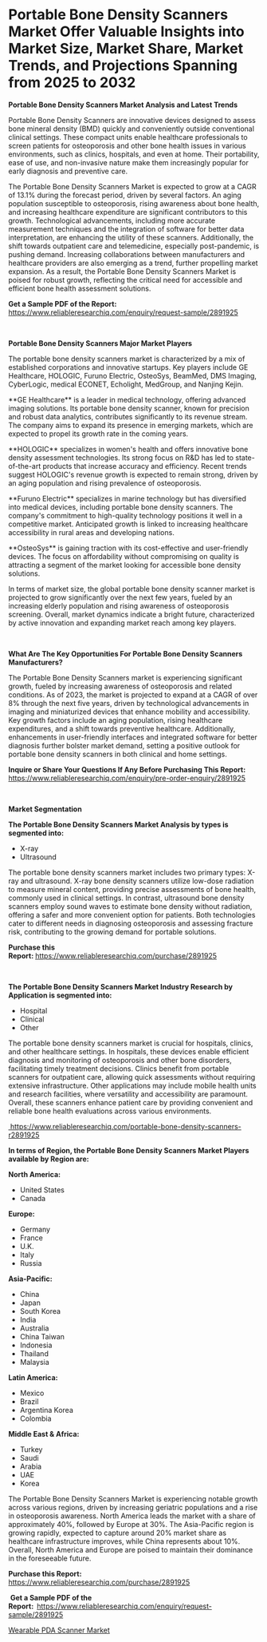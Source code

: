 <p><h1>Portable Bone Density Scanners Market Offer Valuable Insights into Market Size, Market Share, Market Trends, and Projections Spanning from 2025 to 2032</h1></p><p><strong>Portable Bone Density Scanners Market Analysis and Latest Trends</strong></p>
<p><p>Portable Bone Density Scanners are innovative devices designed to assess bone mineral density (BMD) quickly and conveniently outside conventional clinical settings. These compact units enable healthcare professionals to screen patients for osteoporosis and other bone health issues in various environments, such as clinics, hospitals, and even at home. Their portability, ease of use, and non-invasive nature make them increasingly popular for early diagnosis and preventive care.</p><p>The Portable Bone Density Scanners Market is expected to grow at a CAGR of 13.1% during the forecast period, driven by several factors. An aging population susceptible to osteoporosis, rising awareness about bone health, and increasing healthcare expenditure are significant contributors to this growth. Technological advancements, including more accurate measurement techniques and the integration of software for better data interpretation, are enhancing the utility of these scanners. Additionally, the shift towards outpatient care and telemedicine, especially post-pandemic, is pushing demand. Increasing collaborations between manufacturers and healthcare providers are also emerging as a trend, further propelling market expansion. As a result, the Portable Bone Density Scanners Market is poised for robust growth, reflecting the critical need for accessible and efficient bone health assessment solutions.</p></p>
<p><strong>Get a Sample PDF of the Report:&nbsp;</strong> <a href="https://www.reliableresearchiq.com/enquiry/request-sample/2891925?utm_campaign=2760&utm_medium=2&utm_source=Github&utm_content=ia&utm_term=14032025&utm_id=portable-bone-density-scanners">https://www.reliableresearchiq.com/enquiry/request-sample/2891925</a></p>
<p>&nbsp;</p>
<p><strong>Portable Bone Density Scanners Major Market Players</strong></p>
<p><p>The portable bone density scanners market is characterized by a mix of established corporations and innovative startups. Key players include GE Healthcare, HOLOGIC, Furuno Electric, OsteoSys, BeamMed, DMS Imaging, CyberLogic, medical ECONET, Echolight, MedGroup, and Nanjing Kejin.</p><p>**GE Healthcare** is a leader in medical technology, offering advanced imaging solutions. Its portable bone density scanner, known for precision and robust data analytics, contributes significantly to its revenue stream. The company aims to expand its presence in emerging markets, which are expected to propel its growth rate in the coming years.</p><p>**HOLOGIC** specializes in women's health and offers innovative bone density assessment technologies. Its strong focus on R&D has led to state-of-the-art products that increase accuracy and efficiency. Recent trends suggest HOLOGIC's revenue growth is expected to remain strong, driven by an aging population and rising prevalence of osteoporosis.</p><p>**Furuno Electric** specializes in marine technology but has diversified into medical devices, including portable bone density scanners. The company's commitment to high-quality technology positions it well in a competitive market. Anticipated growth is linked to increasing healthcare accessibility in rural areas and developing nations.</p><p>**OsteoSys** is gaining traction with its cost-effective and user-friendly devices. The focus on affordability without compromising on quality is attracting a segment of the market looking for accessible bone density solutions.</p><p>In terms of market size, the global portable bone density scanner market is projected to grow significantly over the next few years, fueled by an increasing elderly population and rising awareness of osteoporosis screening. Overall, market dynamics indicate a bright future, characterized by active innovation and expanding market reach among key players.</p></p>
<p>&nbsp;</p>
<p><strong>What Are The Key Opportunities For Portable Bone Density Scanners Manufacturers?</strong></p>
<p><p>The Portable Bone Density Scanners market is experiencing significant growth, fueled by increasing awareness of osteoporosis and related conditions. As of 2023, the market is projected to expand at a CAGR of over 8% through the next five years, driven by technological advancements in imaging and miniaturized devices that enhance mobility and accessibility. Key growth factors include an aging population, rising healthcare expenditures, and a shift towards preventive healthcare. Additionally, enhancements in user-friendly interfaces and integrated software for better diagnosis further bolster market demand, setting a positive outlook for portable bone density scanners in both clinical and home settings.</p></p>
<p><strong>Inquire or Share Your Questions If Any Before Purchasing This Report:</strong> <a href="https://www.reliableresearchiq.com/enquiry/pre-order-enquiry/2891925?utm_campaign=2760&utm_medium=2&utm_source=Github&utm_content=ia&utm_term=14032025&utm_id=portable-bone-density-scanners">https://www.reliableresearchiq.com/enquiry/pre-order-enquiry/2891925</a></p>
<p>&nbsp;</p>
<p><strong>Market Segmentation</strong></p>
<p><strong>The Portable Bone Density Scanners Market Analysis by types is segmented into:</strong></p>
<p><ul><li>X-ray</li><li>Ultrasound</li></ul></p>
<p><p>The portable bone density scanners market includes two primary types: X-ray and ultrasound. X-ray bone density scanners utilize low-dose radiation to measure mineral content, providing precise assessments of bone health, commonly used in clinical settings. In contrast, ultrasound bone density scanners employ sound waves to estimate bone density without radiation, offering a safer and more convenient option for patients. Both technologies cater to different needs in diagnosing osteoporosis and assessing fracture risk, contributing to the growing demand for portable solutions.</p></p>
<p><strong>Purchase this Report:&nbsp;</strong><a href="https://www.reliableresearchiq.com/purchase/2891925?utm_campaign=2760&utm_medium=2&utm_source=Github&utm_content=ia&utm_term=14032025&utm_id=portable-bone-density-scanners">https://www.reliableresearchiq.com/purchase/2891925</a></p>
<p>&nbsp;</p>
<p><strong>The Portable Bone Density Scanners Market Industry Research by Application is segmented into:</strong></p>
<p><ul><li>Hospital</li><li>Clinical</li><li>Other</li></ul></p>
<p><p>The portable bone density scanners market is crucial for hospitals, clinics, and other healthcare settings. In hospitals, these devices enable efficient diagnosis and monitoring of osteoporosis and other bone disorders, facilitating timely treatment decisions. Clinics benefit from portable scanners for outpatient care, allowing quick assessments without requiring extensive infrastructure. Other applications may include mobile health units and research facilities, where versatility and accessibility are paramount. Overall, these scanners enhance patient care by providing convenient and reliable bone health evaluations across various environments.</p></p>
<p><a href="https://www.reliableresearchiq.com/portable-bone-density-scanners-r2891925?utm_campaign=2760&utm_medium=2&utm_source=Github&utm_content=ia&utm_term=14032025&utm_id=portable-bone-density-scanners">&nbsp;https://www.reliableresearchiq.com/portable-bone-density-scanners-r2891925</a></p>
<p><strong>In terms of Region, the Portable Bone Density Scanners Market Players available by Region are:</strong></p>
<p>
    <p> <strong> North America: </strong>
        <ul>
            <li>United States</li>
            <li>Canada</li>
        </ul>
        </p> 
    <p> <strong> Europe: </strong>
        <ul>
            <li>Germany</li>
            <li>France</li>
            <li>U.K.</li>
            <li>Italy</li>
            <li>Russia</li>
        </ul>
        </p> 
    <p> <strong> Asia-Pacific: </strong>
        <ul>
            <li>China</li>
            <li>Japan</li>
            <li>South Korea</li>
            <li>India</li>
            <li>Australia</li>
            <li>China Taiwan</li>
            <li>Indonesia</li>
            <li>Thailand</li>
            <li>Malaysia</li>
        </ul>
        </p> 
    <p> <strong> Latin America: </strong>
        <ul>
            <li>Mexico</li>
            <li>Brazil</li>
            <li>Argentina Korea</li>
            <li>Colombia</li>
        </ul>
        </p> 
    <p> <strong> Middle East & Africa: </strong>
        <ul>
            <li>Turkey</li>
            <li>Saudi</li>
            <li>Arabia</li>
            <li>UAE</li>
            <li>Korea</li>
        </ul>
    </p>
    </p>
<p><p>The Portable Bone Density Scanners Market is experiencing notable growth across various regions, driven by increasing geriatric populations and a rise in osteoporosis awareness. North America leads the market with a share of approximately 40%, followed by Europe at 30%. The Asia-Pacific region is growing rapidly, expected to capture around 20% market share as healthcare infrastructure improves, while China represents about 10%. Overall, North America and Europe are poised to maintain their dominance in the foreseeable future.</p></p>
<p><strong>Purchase this Report: </strong><a href="https://www.reliableresearchiq.com/purchase/2891925?utm_campaign=2760&utm_medium=2&utm_source=Github&utm_content=ia&utm_term=14032025&utm_id=portable-bone-density-scanners">https://www.reliableresearchiq.com/purchase/2891925</a></p>
<p>&nbsp;<strong>Get a Sample PDF of the Report:&nbsp;&nbsp;</strong><a href="https://www.reliableresearchiq.com/enquiry/request-sample/2891925?utm_campaign=2760&utm_medium=2&utm_source=Github&utm_content=ia&utm_term=14032025&utm_id=portable-bone-density-scanners">https://www.reliableresearchiq.com/enquiry/request-sample/2891925</a></p>
<p><strong></strong></p>
<p><p><a href="https://github.com/vitrilaoire/Market-Research-Report-List-1/blob/main/wearable-pda-scanner-market.md?utm_campaign=2760&utm_medium=2&utm_source=Github&utm_content=ia&utm_term=14032025&utm_id=portable-bone-density-scanners">Wearable PDA Scanner Market</a></p></p>